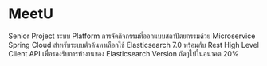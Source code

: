 # MeetU
Senior Project ระบบ Platform การจัดกิจกรรมที่ออกแบบสถาปัตยกรรมด้วย Microservice Spring Cloud
สำหรับระบบตัวค้นหาเลือกใช้ Elasticsearch 7.0 พร้อมกับ Rest High Level Client API เพื่อรองรับการทำงานของ Elasticsearch Version ถัดๆไปในอนาคต
20%
